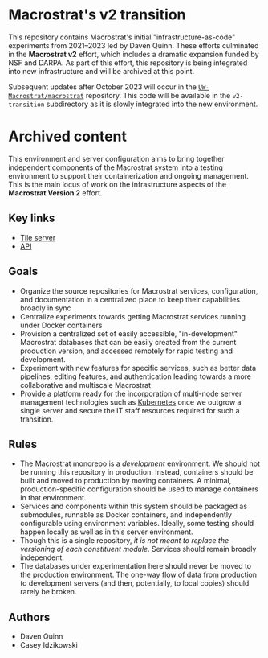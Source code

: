 # Macrostrat's v2 transition

This repository contains Macrostrat's initial "infrastructure-as-code" experiments from 2021–2023 led by Daven Quinn.
These efforts culminated in the **Macrostrat v2** effort, which
includes a dramatic expansion funded by NSF and DARPA.
As part of this effort, this repository is being integrated
into new infrastructure and will be archived at this point.

Subsequent updates after October 2023 will occur in the
[`UW-Macrostrat/macrostrat`](https://github.com/UW-Macrostrat/macrostrat) repository. This code will be available in the
`v2-transition` subdirectory as it is slowly integrated into the new environment.

# Archived content

This environment and server configuration aims to bring together independent
components of the Macrostrat system into a testing environment to support their
containerization and ongoing management.  This is the main locus of work on the
infrastructure aspects of the **Macrostrat Version 2** effort.

## Key links

- [Tile server](/tiles)
- [API](/api)

## Goals

- Organize the source repositories for Macrostrat services, configuration, and documentation in a
  centralized place to keep their capabilities broadly in sync
- Centralize experiments towards getting Macrostrat services running under Docker containers
- Provision a centralized set of easily accessible, "in-development" Macrostrat databases that can be easily
  created from the current production version, and accessed remotely for rapid testing and development.
- Experiment with new features for specific services, such as better data pipelines, editing features, and authentication
  leading towards a more collaborative and multiscale Macrostrat
- Provide a platform ready for the incorporation of multi-node server management technologies such as
  [Kubernetes](https://kubernetes.io/) once we outgrow a single server and secure the IT staff resources
  required for such a transition.

## Rules

- The Macrostrat monorepo is a _development_ environment. We should not be running this repository in production.
  Instead, containers should be built and moved to production by moving containers. A minimal, production-specific
  configuration should be used to manage containers in that environment.
- Services and components within this system should be packaged as submodules,
  runnable as Docker containers, and independently configurable using
  environment variables. Ideally, some testing should happen locally as well as in this server environment.
- Though this is a single repository, *it is not meant to replace the versioning of each constituent module*. Services should
  remain broadly independent.
- The databases under experimentation here should never be moved to the production environment. The one-way flow of data from
  production to development servers (and then, potentially, to local copies) should rarely be broken.

## Authors

- Daven Quinn
- Casey Idzikowski